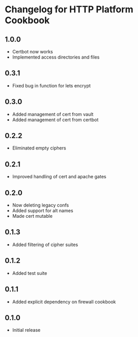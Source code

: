 # Changelog for HTTP Platform Cookbook

## 1.0.0

* Certbot now works
* Implemented access directories and files

## 0.3.1

* Fixed bug in function for lets encrypt

## 0.3.0

* Added management of cert from vault
* Added management of cert from certbot

## 0.2.2

* Eliminated empty ciphers

## 0.2.1

* Improved handling of cert and apache gates

## 0.2.0

* Now deleting legacy confs
* Added support for alt names
* Made cert mutable

## 0.1.3

* Added filtering of cipher suites

## 0.1.2

* Added test suite

## 0.1.1

* Added explicit dependency on firewall cookbook

## 0.1.0

* Initial release
